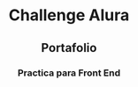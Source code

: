 <h1 align="center">Challenge Alura</h1>
<h2 align="center"> Portafolio</h2>
<h3 align="center">Practica para Front End</h3>